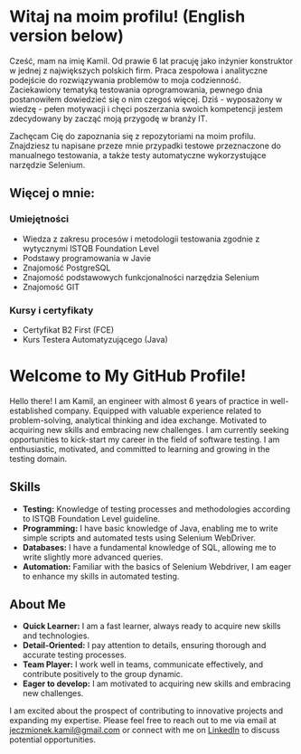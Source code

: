 # Witaj na moim profilu! (English version below)

Cześć, mam na imię Kamil. Od prawie 6 lat pracuję jako inżynier konstruktor w jednej z największych polskich firm. Praca zespołowa i analityczne podejście do rozwiązywania problemów to moja codzienność. Zaciekawiony tematyką testowania oprogramowania, pewnego dnia postanowiłem dowiedzieć się o nim czegoś więcej. Dziś - wyposażony w wiedzę - pełen motywacji i chęci poszerzania swoich kompetencji jestem zdecydowany by zacząć moją przygodę w branży IT.

Zachęcam Cię do zapoznania się z repozytoriami na moim profilu. Znajdziesz tu napisane przeze mnie przypadki testowe przeznaczone do manualnego testowania, a także testy automatyczne wykorzystujące narzędzie Selenium.

## Więcej o mnie:
### Umiejętności
- Wiedza z zakresu procesów i metodologii testowania zgodnie z wytycznymi ISTQB Foundation Level
- Podstawy programowania w Javie
- Znajomość PostgreSQL
- Znajomość podstawowych funkcjonalności narzędzia Selenium
- Znajomość GIT

### Kursy i certyfikaty
- Certyfikat B2 First (FCE)
- Kurs Testera Automatyzującego (Java)


# Welcome to My GitHub Profile!

Hello there! I am Kamil, an engineer with almost 6 years of practice in well-established company. Equipped with valuable experience related to problem-solving, analytical thinking and idea exchange. Motivated to acquiring new skills and embracing new challenges. I am currently seeking opportunities to kick-start my career in the field of software testing. I am enthusiastic, motivated, and committed to learning and growing in the testing domain.

## Skills
- **Testing:** Knowledge of testing processes and methodologies according to ISTQB Foundation Level guideline.
- **Programming:** I have basic knowledge of Java, enabling me to write simple scripts and automated tests using Selenium WebDriver.
- **Databases:** I have a fundamental knowledge of SQL, allowing me to write slightly more advanced queries. 
- **Automation:** Familiar with the basics of Selenium Webdriver, I am eager to enhance my skills in automated testing.

## About Me

- **Quick Learner:** I am a fast learner, always ready to acquire new skills and technologies.
- **Detail-Oriented:** I pay attention to details, ensuring thorough and accurate testing processes.
- **Team Player:** I work well in teams, communicate effectively, and contribute positively to the group dynamic.
- **Eager to develop:** I am motivated to acquiring new skills and embracing new challenges.

I am excited about the prospect of contributing to innovative projects and expanding my expertise. Please feel free to reach out to me via email at jeczmionek.kamil@gmail.com or connect with me on [LinkedIn](https://www.linkedin.com/in/kamil-jeczmionek/) to discuss potential opportunities.

